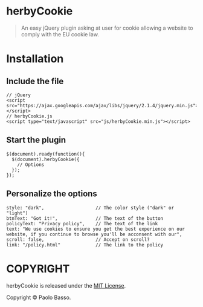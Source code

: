 herbyCookie
=====

 > An easy jQuery plugin asking at user for cookie allowing a website to comply with the EU cookie law.

Installation
====

Include the file
----

    // jQuery
    <script src="https://ajax.googleapis.com/ajax/libs/jquery/2.1.4/jquery.min.js"></script>
    // herbyCookie.js
    <script type="text/javascript" src="js/herbyCookie.min.js"></script>

Start the plugin
----

    $(document).ready(function(){
      $(document).herbyCookie({
        // Options
      });
    });

Personalize the options
----

    style: "dark",                   // The color style ("dark" or "light")
    btnText: "Got it!",              // The text of the button
    policyText: "Privacy policy",    // The text of the link
    text: "We use cookies to ensure you get the best experience on our website, if you continue to browse you'll be acconsent with our",
    scroll: false,                   // Accept on scroll?
    link: "/policy.html"             // The link to the policy

COPYRIGHT
====

herbyCookie is released under the [MIT License](https://opensource.org/licenses/MIT).

Copyright © Paolo Basso.
